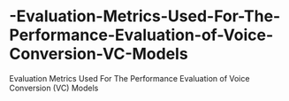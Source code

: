 # -Evaluation-Metrics-Used-For-The-Performance-Evaluation-of-Voice-Conversion-VC-Models
 Evaluation Metrics Used For The Performance Evaluation of Voice Conversion (VC) Models
